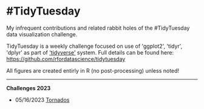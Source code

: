 # #TidyTuesday
My infrequent contributions and related rabbit holes of the #TidyTuesday data visualization challenge.  

TidyTuesday is a weekly challenge focused on use of 'ggplot2', 'tidyr', 'dplyr' as part of ['tidyverse'](https://www.tidyverse.org/) system. Full details can be found here: https://github.com/rfordatascience/tidytuesday 

All figures are created entirly in R (no post-processing) unless noted!

----------------

**Challenges 2023**
  - 05/16/2023 [Tornados](https://github.com/makuhs/TidyTuesday/blob/main/Tornado2023/finalTornado.jpeg)


